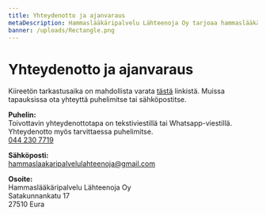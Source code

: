 ```yaml
---
title: Yhteydenotto ja ajanvaraus
metaDescription: Hammaslääkäripalvelu Lähteenoja Oy tarjoaa hammaslääkäripalveluita Euran keskustassa katutasossa. Hoitolaan on esteetön pääsy.
banner: /uploads/Rectangle.png
---
```


# Yhteydenotto ja ajanvaraus

Kiireetön tarkastusaika on mahdollista varata [tästä](#) linkistä. 
Muissa tapauksissa ota yhteyttä puhelimitse tai sähköpostitse.

**Puhelin:**  
Toivottavin yhteydenottotapa on tekstiviestillä tai Whatsapp-viestillä.
Yhteydenotto myös tarvittaessa puhelimitse.  
[044 230 7719](https://wa.me/358442307719)

**Sähköposti:**  
hammaslaakaripalvelulahteenoja@gmail.com

**Osoite:**  
Hammaslääkäripalvelu Lähteenoja Oy  
Satakunnankatu 17  
27510 Eura

